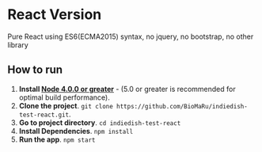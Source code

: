 # React Version
Pure React using ES6(ECMA2015) syntax, no jquery, no bootstrap, no other library

## How to run
1. **Install [Node 4.0.0 or greater](https://nodejs.org)** - (5.0 or greater is recommended for optimal build performance).
2. **Clone the project**. `git clone https://github.com/BioMaRu/indiedish-test-react.git`.
3. **Go to project directory**. `cd indiedish-test-react`
4. **Install Dependencies**. `npm install`
5. **Run the app**. `npm start`
